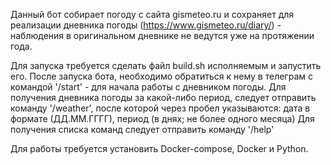 Данный бот собирает погоду c сайта gismeteo.ru и сохраняет для реализации дневника погоды (https://www.gismeteo.ru/diary/) - наблюдения в оригинальном дневнике не ведутся уже на протяжении года.

Для запуска требуется сделать файл build.sh исполняемым и запустить его.
После запуска бота, необходимо обратиться к нему в телеграм с командой '/start' - для начала работы с дневником погоды.
Для получения дневника погоды за какой-либо период, следует отправить команду '/weather', после которой через пробел указываются: дата в формате (ДД.ММ.ГГГГ), период (в днях; не более одного месяца)
Для получения списка команд следует отправить команду '/help'

Для работы требуется установить Docker-compose, Docker и Python.
